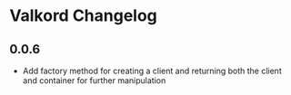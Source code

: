 # Valkord Changelog

## 0.0.6

* Add factory method for creating a client and returning both the client and container for further manipulation

